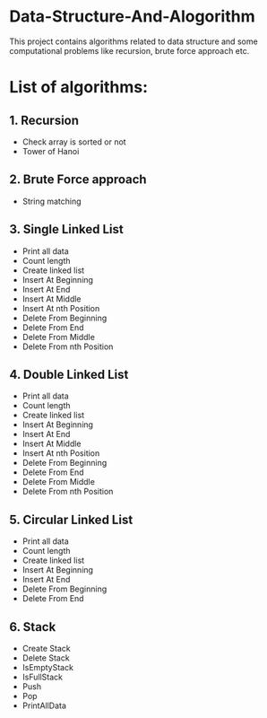 # Data-Structure-And-Alogorithm
This project contains algorithms related to data structure and some computational problems like recursion, brute force approach etc.
# List of algorithms:
## 1. Recursion
  * Check array is sorted or not
  * Tower of Hanoi
## 2. Brute Force approach
  * String matching
## 3. Single Linked List
  * Print all data
  * Count length
  * Create linked list
  * Insert At Beginning
  * Insert At End
  * Insert At Middle
  * Insert At nth Position
  * Delete From Beginning
  * Delete From End
  * Delete From Middle
  * Delete From nth Position
  
## 4. Double Linked List
  * Print all data
  * Count length
  * Create linked list
  * Insert At Beginning
  * Insert At End
  * Insert At Middle
  * Insert At nth Position
  * Delete From Beginning
  * Delete From End
  * Delete From Middle
  * Delete From nth Position

## 5. Circular Linked List
  * Print all data
  * Count length
  * Create linked list
  * Insert At Beginning
  * Insert At End
  * Delete From Beginning
  * Delete From End
 
 ## 6. Stack
  * Create Stack
  * Delete Stack
  * IsEmptyStack
  * IsFullStack
  * Push
  * Pop
  * PrintAllData
  
